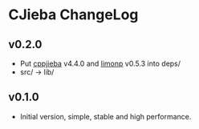 # CJieba ChangeLog

## v0.2.0

+ Put [cppjieba] v4.4.0 and [limonp] v0.5.3 into deps/
+ src/ -> lib/

## v0.1.0

+ Initial version, simple, stable and high performance.

[cppjieba]:https://github.com/yanyiwu/cppjieba
[limonp]:https://github.com/yanyiwu/limonp
